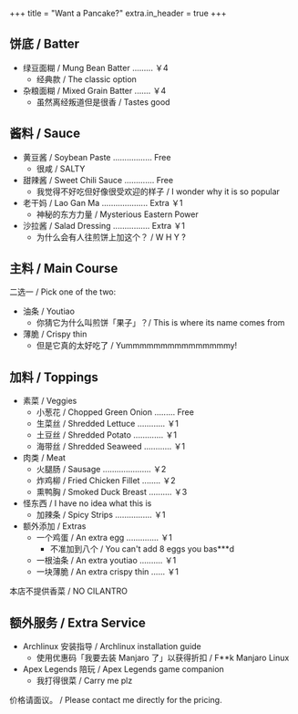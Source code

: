 +++
title = "Want a Pancake?"
extra.in_header = true
+++

## 饼底 / Batter

- 绿豆面糊 / Mung Bean Batter ......... ￥4
	- 经典款 / The classic option
- 杂粮面糊 / Mixed Grain Batter ....... ￥4
	- 虽然离经叛道但是很香 / Tastes good

## 酱料 / Sauce

- 黄豆酱 / Soybean Paste ................. Free
	- 很咸 / SALTY
- 甜辣酱 / Sweet Chili Sauce ............. Free
	- 我觉得不好吃但好像很受欢迎的样子 / I wonder why it is so popular
- 老干妈 / Lao Gan Ma .................... Extra ￥1
	- 神秘的东方力量 / Mysterious Eastern Power
- 沙拉酱 / Salad Dressing ................ Extra ￥1
	- 为什么会有人往煎饼上加这个？ / W H Y ?

## 主料 / Main Course

二选一 / Pick one of the two:
- 油条 / Youtiao
	- 你猜它为什么叫煎饼「果子」？/ This is where its name comes from
- 薄脆 / Crispy thin
	- 但是它真的太好吃了 / Yummmmmmmmmmmmmmmy!

## 加料 / Toppings

- 素菜 / Veggies
	- 小葱花 / Chopped Green Onion ......... Free
	- 生菜丝 / Shredded Lettuce ............ ￥1
	- 土豆丝 / Shredded Potato ............. ￥1
	- 海带丝 / Shredded Seaweed ............ ￥1
- 肉类 / Meat
	- 火腿肠 / Sausage ..................... ￥2
	- 炸鸡柳 / Fried Chicken Fillet ........ ￥2
	- 熏鸭胸 / Smoked Duck Breast .......... ￥3
- 怪东西 / I have no idea what this is
	- 加辣条 / Spicy Strips ................ ￥1
- 额外添加 / Extras
	- 一个鸡蛋 / An extra egg .............. ￥1
		- 不准加到八个 / You can't add 8 eggs you bas***d
	- 一根油条 / An extra youtiao .......... ￥1
	- 一块薄脆 / An extra crispy thin ...... ￥1

本店不提供香菜 / NO CILANTRO

## 额外服务 / Extra Service

- Archlinux 安装指导 / Archlinux installation guide
	- 使用优惠码「我要去装 Manjaro 了」以获得折扣 / F**k Manjaro Linux
- Apex Legends 陪玩 / Apex Legends game companion
	- 我打得很菜 / Carry me plz

价格请面议。 / Please contact me directly for the pricing.